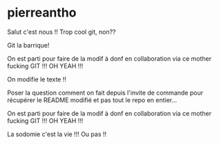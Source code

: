 # pierreantho

Salut c'est nous !! Trop cool git, non??

Git la barrique!

On est parti pour faire de la modif à donf en collaboration via ce mother fucking GIT !!! OH YEAH !!!

On modifie le texte !!

Poser la question comment on fait depuis l'invite de commande pour récupérer le README modifié et pas tout le repo en entier...

On est parti pour faire de la modif à donf en collaboration via ce mother fucking GIT !!! OH YEAH !!!

La sodomie c'est la vie !!! Ou pas !!
